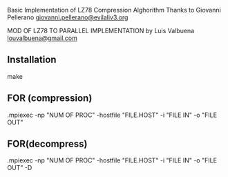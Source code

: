 Basic Implementation of LZ78 Compression Alghorithm
Thanks to Giovanni Pellerano
giovanni.pellerano@evilaliv3.org

MOD  OF LZ78  TO PARALLEL IMPLEMENTATION
by Luis Valbuena
louvalbuena@gmail.com



## Installation

make

## FOR (compression)

.mpiexec -np "NUM OF PROC" -hostfile "FILE.HOST" -i "FILE IN" -o "FILE OUT"

## FOR(decompress)

.mpiexec -np "NUM OF PROC" -hostfile "FILE.HOST" -i "FILE IN" -o "FILE OUT" -D

